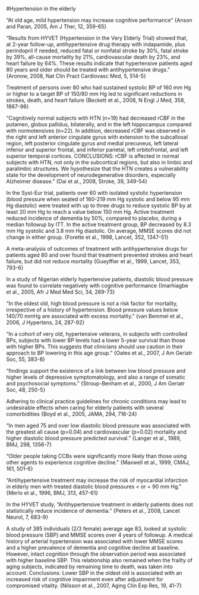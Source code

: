 #Hypertension in the elderly

“At old age, mild hypertension may increase cognitive performance” {Anson and Paran, 2005, Am J Ther, 12, 359-65}

“Results from HYVET (Hypertension in the Very Elderly Trial) showed that, at 2-year follow-up, antihypertensive drug therapy with indapamide, plus perindopril if needed, reduced fatal or nonfatal stroke by 30%, fatal stroke by 39%, all-cause mortality by 21%, cardiovascular death by 23%, and heart failure by 64%. These results indicate that hypertensive patients aged 80 years and older should be treated with antihypertensive drugs.” {Aronow, 2008, Nat Clin Pract Cardiovasc Med, 5, 514-5}

Treatment of persons over 80 who had sustained systolic BP of 160 mm Hg or higher to a target BP of 150/80 mm Hg led to significant reductions in strokes, death, and heart failure {Beckett et al., 2008, N Engl J Med, 358, 1887-98}

“Cognitively normal subjects with HTN (n=19) had decreased rCBF in the putamen, globus pallidus, bilaterally, and in the left hippocampus compared with normotensives (n=22). In addition, decreased rCBF was observed in the right and left anterior cingulate gyrus with extension to the subcallosal region, left posterior cingulate gyrus and medial precuneus, left lateral inferior and superior frontal, and inferior parietal, left orbitofrontal, and left superior temporal cortices. CONCLUSIONS: rCBF is affected in normal subjects with HTN, not only in the subcortical regions, but also in limbic and paralimbic structures. We hypothesize that the HTN creates a vulnerability state for the development of neurodegenerative disorders, especially Alzheimer disease.” {Dai et al., 2008, Stroke, 39, 349-54}

In the Syst-Eur trial, patients over 60 with isolated systolic hypertension (blood pressure when seated of 160-219 mm Hg systolic and below 95 mm Hg diastolic) were treated with up to three drugs to reduce systolic BP by at least 20 mm Hg to reach a value below 150 mm Hg. Active treatment reduced incidence of dementia by 50%, compared to placebo, during a median followup by ITT. In the active treatment group, BP decreased by 8.3 mm Hg systolic and 3.8 mm Hg diastolic. On average, MMSE scores did not change in either group. {Forette et al., 1998, Lancet, 352, 1347-51}

A meta-analysis of outcomes of treatment with antihypertensive drugs for patients aged 80 and over found  that treatment prevented strokes and heart failure, but did not reduce mortality {Gueyffier et al., 1999, Lancet, 353, 793-6}

In a study of Nigerian elderly hypertensive patients, diastolic blood pressure was found to correlate negatively with cognitive performance {Imarhiagbe et al., 2005, Afr J Med Med Sci, 34, 269-73}

“In the oldest old, high blood pressure is not a risk factor for mortality, irrespective of a history of hypertension. Blood pressure values below 140/70 mmHg are associated with excess mortality.” {van  Bemmel et al., 2006, J Hypertens, 24, 287-92}

“In a cohort of very old, hypertensive veterans, in subjects with controlled BPs, subjects with lower BP levels had a lower 5-year survival than those with higher BPs. This suggests that clinicians should use caution in their approach to BP lowering in this age group.” {Oates et al., 2007, J Am Geriatr Soc, 55, 383-8}

“findings support the existence of a link between low blood pressure and higher levels of depressive symptomatology, and also a range of somatic and psychosocial symptoms.” {Stroup-Benham et al., 2000, J Am Geriatr Soc, 48, 250-5}

Adhering to clinical practice guidelines for chronic conditions may lead to undesirable effects when caring for elderly patients with several comorbidities {Boyd et al., 2005, JAMA, 294, 716-24}

“In men aged 75 and over low diastolic blood pressure was associated with the greatest all cause (p=0.04) and cardiovascular (p=0.02) mortality and higher diastolic blood pressure predicted survival.” {Langer et al., 1989, BMJ, 298, 1356-7}

“Older people taking CCBs were significantly more likely than those using other agents to experience cognitive decline.” {Maxwell et al., 1999, CMAJ, 161, 501-6}

“Antihypertensive treatment may increase the risk of myocardial infarction in elderly men with treated diastolic blood pressures < or = 90 mm Hg.” {Merlo et al., 1996, BMJ, 313, 457-61}

In the HYVET study, “Antihypertensive treatment in elderly patients does not statistically reduce incidence of dementia.” {Peters et al., 2008, Lancet Neurol, 7, 683-9}

A study of 385 individuals (2/3 female) average age 83, looked at systolic blood pressure (SBP) and MMSE scores over 4 years of followup. A medical history of arterial hypertension was associated with lower MMSE scores and a higher prevalence of dementia and cognitive decline at baseline. However, intact cognition through the observation period was associated with higher baseline SBP. This relationship also remained when the frailty of aging subjects, indicated by remaining time to death, was taken into account. Conclusions: Lower SBP in the oldest old is associated with an increased risk of cognitive impairment even after adjustment for compromised vitality. {Nilsson et al., 2007, Aging Clin Exp Res, 19, 41-7}







